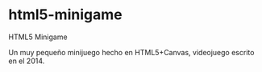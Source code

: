 # html5-minigame
HTML5 Minigame

Un muy pequeño minijuego hecho en HTML5+Canvas, videojuego escrito en el 2014.